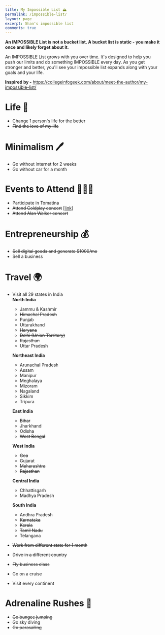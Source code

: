 ```yaml
---
title: My Impossible List 🏔️
permalink: /impossible-list/
layout: page
excerpt: Shan's impossible list
comments: true
---
```


**An IMPOSSIBLE List is not a bucket list. A bucket list is static - you make it once and likely forget about it.**

An IMPOSSIBLE List grows with you over time. It's designed to help you push our limits and do something IMPOSSIBLE every day. As you get stronger and better, you'll see your impossible list expands along with your goals and your life.

**Inspired by -** https://collegeinfogeek.com/about/meet-the-author/my-impossible-list/

# Life 🏡
- Change 1 person's life for the better
- ~~Find the love of my life~~

# Minimalism 🖊️

- Go without internet for 2 weeks
- Go without car for a month

# Events to Attend 👨🏻‍🎤

- Participate in Tomatina
- ~~Attend Coldplay concert~~ [[link](/coldplay/)]
- ~~Attend Alan Walker concert~~


# Entrepreneurship 💰
- ~~Sell digital goods and generate $1000/mo~~
- Sell a business

# Travel 🌍
- Visit all 29 states in India  
    **North India**  
    - Jammu & Kashmir  
    - ~~Himachal Pradesh~~
    - Punjab  
    - Uttarakhand  
    - ~~Haryana~~
    - ~~Delhi (Union Territory)~~
    - ~~Rajasthan~~
    - Uttar Pradesh  

    **Northeast India**  
    - Arunachal Pradesh  
    - Assam  
    - Manipur  
    - Meghalaya  
    - Mizoram  
    - Nagaland  
    - Sikkim  
    - Tripura  

    **East India**  
    - ~~Bihar~~
    - Jharkhand  
    - Odisha  
    - ~~West Bengal~~

    **West India**  
    - ~~Goa~~
    - Gujarat  
    - ~~Maharashtra~~
    - ~~Rajasthan~~

    **Central India**  
    - Chhattisgarh  
    - Madhya Pradesh  

    **South India**  
    - Andhra Pradesh  
    - ~~Karnataka~~
    - ~~Kerala~~
    - ~~Tamil Nadu~~
    - Telangana  
- ~~Work from different state for 1 month~~
- ~~Drive in a different country~~
- ~~Fly business class~~
- Go on a cruise
- Visit every continent

# Adrenaline Rushes 🎢
- ~~Go bungee jumping~~
- Go sky diving
- ~~Go parasailing~~
